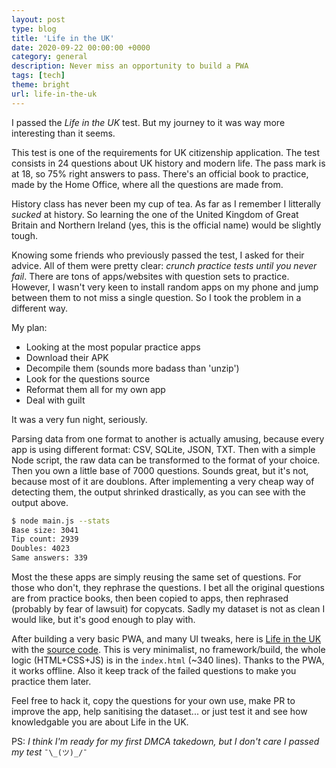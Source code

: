 ```yaml
---
layout: post
type: blog
title: 'Life in the UK'
date: 2020-09-22 00:00:00 +0000
category: general
description: Never miss an opportunity to build a PWA
tags: [tech]
theme: bright
url: life-in-the-uk
---
```


I passed the _Life in the UK_ test. But my journey to it was way more interesting than it seems.

This test is one of the requirements for UK citizenship application. The test consists in 24 questions about UK history and modern life. The pass mark is at 18, so 75% right answers to pass. There's an official book to practice, made by the Home Office, where all the questions are made from.

History class has never been my cup of tea. As far as I remember I litterally _sucked_ at history. So learning the one of the United Kingdom of Great Britain and Northern Ireland (yes, this is the official name) would be slightly tough.

Knowing some friends who previously passed the test, I asked for their advice. All of them were pretty clear: _crunch practice tests until you never fail_. There are tons of apps/websites with question sets to practice. However, I wasn't very keen to install random apps on my phone and jump between them to not miss a single question. So I took the problem in a different way.

My plan:

- Looking at the most popular practice apps
- Download their APK
- Decompile them (sounds more badass than 'unzip')
- Look for the questions source
- Reformat them all for my own app
- Deal with guilt

It was a very fun night, seriously.

Parsing data from one format to another is actually amusing, because every app is using different format: CSV, SQLite, JSON, TXT. Then with a simple Node script, the raw data can be transformed to the format of your choice. Then you own a little base of 7000 questions. Sounds great, but it's not, because most of it are doublons. After implementing a very cheap way of detecting them, the output shrinked drastically, as you can see with the output above.

```bash
$ node main.js --stats
Base size: 3041
Tip count: 2939
Doubles: 4023
Same answers: 339
```

Most the these apps are simply reusing the same set of questions. For those who don't, they rephrase the questions. I bet all the original questions are from practice books, then been copied to apps, then rephrased (probably by fear of lawsuit) for copycats. Sadly my dataset is not as clean I would like, but it's good enough to play with.

After building a very basic PWA, and many UI tweaks, here is [Life in the UK](https://maxwellito.github.io/life-in-the-uk/) with the [source code](https://github.com/maxwellito/life-in-the-uk). This is very minimalist, no framework/build, the whole logic (HTML+CSS+JS) is in the `index.html` (~340 lines). Thanks to the PWA, it works offline. Also it keep track of the failed questions to make you practice them later.

Feel free to hack it, copy the questions for your own use, make PR to improve the app, help sanitising the dataset... or just test it and see how knowledgable you are about Life in the UK.

PS: _I think I'm ready for my first DMCA takedown, but I don't care I passed my test_ `¯\_(ツ)_/¯`
